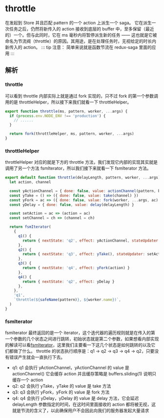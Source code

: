 # throttle
在发起到 Store 并且匹配 pattern 的一个 action 上派生一个 saga。 它在派生一次任务之后，仍然将新传入的 action 接收到底层的 buffer 中，至多保留（最近的）一个。但与此同时，它在 ms 毫秒内将暂停派生新的任务 —— 这也就是它被命名为节流阀（throttle）的原因。其用途，是在处理任务时，无视给定的时长内新传入的 action。
::: tip 注意：
简单来说就是函数节流在 redux-saga 里面的应用
:::
## 解析
### throttle
可以看到 throttle 内部实际上就是通过 fork 实现的，只不过 fork 的第一个参数调用的是 throttleHelper，所以接下来我们就看一下 throttleHelper。
```js
export function throttle(ms, pattern, worker, ...args) {
  if (process.env.NODE_ENV !== 'production') {
    // ......
  }

  return fork(throttleHelper, ms, pattern, worker, ...args)
}
```
### throttleHelper
throttleHelper 对应的就是下方的 throttle 方法，我们发现它内部的实现其实就是调用了另一个方法 fsmIterator，所以我们接下来就看一下 fsmIterator 方法。
```js
export default function throttle(delayLength, pattern, worker, ...args) {
  let action, channel

  const yActionChannel = { done: false, value: actionChannel(pattern, buffers.sliding(1)) }
  const yTake = () => ({ done: false, value: take(channel) })
  const yFork = ac => ({ done: false, value: fork(worker, ...args, ac) })
  const yDelay = { done: false, value: delay(delayLength) }

  const setAction = ac => (action = ac)
  const setChannel = ch => (channel = ch)

  return fsmIterator(
    {
      q1() {
        return { nextState: 'q2', effect: yActionChannel, stateUpdater: setChannel }
      },
      q2() {
        return { nextState: 'q3', effect: yTake(), stateUpdater: setAction }
      },
      q3() {
        return { nextState: 'q4', effect: yFork(action) }
      },
      q4() {
        return { nextState: 'q2', effect: yDelay }
      },
    },
    'q1',
    `throttle(${safeName(pattern)}, ${worker.name})`,
  )
}
```
### fsmIterator
fsmIterator 最终返回的是一个 iterator，这个迭代器的遍历规则就是在传入的第一个参数的几个状态之间进行跳转，初始状态就是第二个参数，如果想看内部实现的解读可以看[fsmIterator](./fsmIterator.md)，这里我们主要看一下这几个状态是如何跳转的以及它们都做了什么。
throttle 的状态执行顺序是：q1 -> q2 -> q3 -> q4 -> q2，只要没有错误产生就会一直执行下去。
- q1: q1 会执行 yActionChannel，yActionChannel 的 value 是 actionChannel() 它会缓存 action 并且缓存策略是 buffers.sliding(1) 说明只缓存一个 action
- q2: q2 会执行 yTake，yTake 的 value 是 take 方法
- q3: q3 会执行 yFork，yFork 的 value 是 fork 方法
- q4: q4 会执行 yDelay，yDelay 的 value 是 delay 方法，它会延迟 delayLength 参数指定的时间，在这时间里面接收的 action 都将被无视，这就是节流的含义了，以此确保用户不会因此向我们的服务器发起大量请求